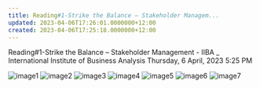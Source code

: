 ```yaml
---
title: Reading#1-Strike the Balance – Stakeholder Managem...
updated: 2023-04-06T17:26:01.0000000+12:00
created: 2023-04-06T17:25:18.0000000+12:00
---
```


Reading#1-Strike the Balance – Stakeholder Management - IIBA \_ International Institute of Business Analysis
Thursday, 6 April, 2023
5:25 PM

![image1](../../../../resources/158511007e6b447eb6161b2d39393a82.png)
![image2](../../../../resources/4fd9dc0e16b3404784a8904a47e790e9.png)
![image3](../../../../resources/9d6afd9007cc457ca00dfed0a5dd1749.png)
![image4](../../../../resources/e4851aac74134fc396e267c641f1fb01.png)
![image5](../../../../resources/7ed21bd58b71491faa7f7f38b67ce5a2.png)
![image6](../../../../resources/731d1ab8f3124bc59eeb78e437456510.png)
![image7](../../../../resources/7609a4b65b8a47638d8cf16d16882130.png)
